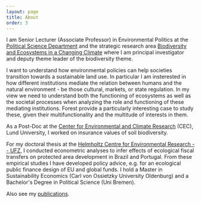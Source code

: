 ```yaml
---
layout: page
title: About
order: 3
---
```


I am Senior Lecturer (Associate Professor) in Environmental Politics at the [Political Science Department](https://www.svet.lu.se/en/start-department-of-political-science) and the strategic research area [Biodiversity and Ecosystems in a Changing Climate](https://www.becc.lu.se/) where I am principal investigator and deputy theme leader of the biodiversity theme.

I want to understand how environmental policies can help societies transition towards a sustainable land use. In particular I am insterested in how different institutions mediate the relation between humans and the natural environment - be those cultural, markets, or state regulation. In my view we need to understand both the functioning of ecosystems as well as the societal processes when analyzing the role and functioning of these mediating institutions. Forest provide a particularly interesting case to study these, given their multifunctionality and the multitude of interests in them.

As a Post-Doc at the [Center for Environmental and Climate Research](https://www.cec.lu.se/) (CEC), Lund University, I worked on insurance values of soil biodiversity.

For my doctoral thesis at the [Helmholtz Centre for Environmental Research -- UFZ](https://www.ufz.de/index.php?en=34253), I conducted econometric analyses to infer effects of ecological fiscal transfers on protected area development in Brazil and Portugal. From these empirical studies I have developed policy advice, e.g. for an ecological public finance design of EU and global funds. I hold a Master in Sustainability Economics (Carl von Ossietzky University Oldenburg) and a Bachelor's Degree in Political Science (Uni Bremen).

<!-- The theoretical foundation for these analyses is the principle of fiscal equivalence by Mancur Olson ([1969](https://www.jstor.org/stable/1823700)). It states that those jurisdictions who benefit from a policy should also bear the corresponding costs of provision. It is thus based on ideas of economic efficiency but outcomes can also be analyzed in terms of equity (cf. [Ostrom, 2011, p. 16](https://onlinelibrary.wiley.com/doi/10.1111/j.1541-0072.2010.00394.x/full)). Depending on the characteristics of the good in question, the degree of optimal<sup>[1](#myfootnote1)</sup> (and / or equitable) decentralization of legislative competencies may vary (cf. [Tiebout, 1956; ](https://www.jstor.org/stable/1826343)[Qian and Weingast, 1997; ](https://www.jstor.org/stable/2138464)[Faguet, 2014](https://www.sciencedirect.com/science/article/pii/S0305750X13000089)). Structure-wise, such overlapping competencies regarding (natural) resource usage are often organized within polycentric, multiorder governance systems ([Eusepi and Wagner, 2010; ](https://www.degruyter.com/abstract/j/rle.2010.6.3/rle.2010.6.3.1534/rle.2010.6.3.1534.xml)[Ostrom, 2010](https://www.jstor.org/stable/27871226)). In this context I am analyzing effects of fiscal transfer and competency changes. -->

Also see my <a href="https://nils.droste.io/01_publications/">publications</a>.

<!-- Generally, I am interested in how econometric methods can be used in order to assess effects of both existing and proposed policy changes. -->

<!-- Currently, I am extending the original topic of my PhD in terms of field work regarding the decentral and participatory organization of public finances and conservation competencies in Ecuador. -->

<!-- ### ---------
<small><a name="myfootnote1"><sup>1</sup></a>: Regarding optimal pricing for environmental protection, see the seminal piece of Baumol and Oates ([1971](https://www.jstor.org/stable/3439132)) which basically provides the idea that optimality in the face of uncertainty may remain an ideal and setting political standards may be a way to go.</small> -->
